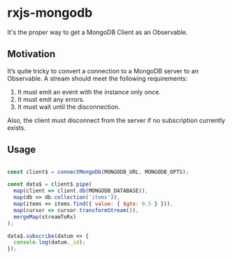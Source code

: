# rxjs-mongodb

It's the proper way to get a MongoDB Client as an Observable. 

## Motivation

It’s quite tricky to convert a connection to a MongoDB server to an Observable. A stream should meet the following requirements:

1. It must emit an event with the instance only once.
2. It must emit any errors.
3. It must wait until the disconnection.

Also, the client must disconnect from the server if no subscription currently exists.

## Usage

```javascript

const client$ = connectMongoDb(MONGODB_URL, MONGODB_OPTS);

const data$ = client$.pipe(
  map(client => client.db(MONGODB_DATABASE)),
  map(db => db.collection('items')),
  map(items => items.find({ value: { $gte: 0.5 } })),
  map(cursor => cursor.transformStream()),
  mergeMap(streamToRx)
);

data$.subscribe(datum => {
  console.log(datum._id);
});
```
